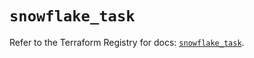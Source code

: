 # `snowflake_task`

Refer to the Terraform Registry for docs: [`snowflake_task`](https://registry.terraform.io/providers/snowflake-labs/snowflake/0.100.0/docs/resources/task).
